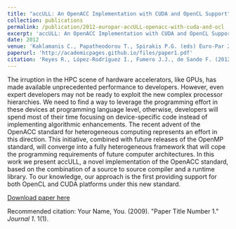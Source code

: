 ```yaml
---
title: "accULL: An OpenACC Implementation with CUDA and OpenCL Support"
collection: publications
permalink: /publication/2012-europar-accULL-openacc-with-cuda-and-ocl
excerpt: 'accULL: An OpenACC Implementation with CUDA and OpenCL Support'
date: 2012
venue: 'Kaklamanis C., Papatheodorou T., Spirakis P.G. (eds) Euro-Par 2012 Parallel Processing. Euro-Par 2012. Lecture Notes in Computer Science, vol 7484. Springer, Berlin, Heidelberg'
paperurl: 'http://academicpages.github.io/files/paper1.pdf'
citation: 'Reyes R., López-Rodríguez I., Fumero J.J., de Sande F. (2012) accULL: An OpenACC Implementation with CUDA and OpenCL Support. In: Kaklamanis C., Papatheodorou T., Spirakis P.G. (eds) Euro-Par 2012 Parallel Processing. Euro-Par 2012. Lecture Notes in Computer Science, vol 7484. Springer, Berlin, Heidelberg'
---
```

The irruption in the HPC scene of hardware accelerators, like GPUs, has made available unprecedented performance to developers. However, even expert developers may not be ready to exploit the new complex processor hierarchies. We need to find a way to leverage the programming effort in these devices at programming language level, otherwise, developers will spend most of their time focusing on device-specific code instead of implementing algorithmic enhancements. The recent advent of the OpenACC standard for heterogeneous computing represents an effort in this direction. This initiative, combined with future releases of the OpenMP standard, will converge into a fully heterogeneous framework that will cope the programming requirements of future computer architectures. In this work we present accULL, a novel implementation of the OpenACC standard, based on the combination of a source to source compiler and a runtime library. To our knowledge, our approach is the first providing support for both OpenCL and CUDA platforms under this new standard.

[Download paper here](http://academicpages.github.io/files/paper1.pdf)

Recommended citation: Your Name, You. (2009). "Paper Title Number 1." <i>Journal 1</i>. 1(1).